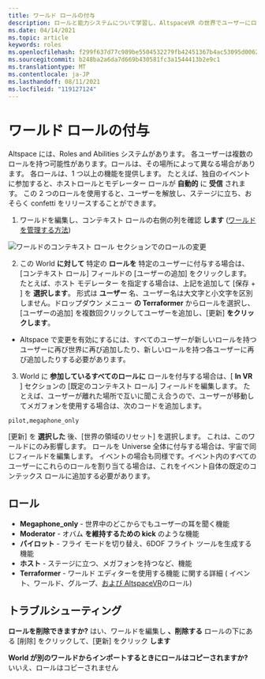```yaml
---
title: ワールド ロールの付与
description: ロールと能力システムについて学習し、AltspaceVR の世界でユーザーにロールを与える手順を説明します。
ms.date: 04/14/2021
ms.topic: article
keywords: roles
ms.openlocfilehash: f299f637d77c989be5504532279fb42451367b4ac53095d00627f67402dd8552
ms.sourcegitcommit: b248ba2a6da7d669b430581fc3a1544413b2e9c1
ms.translationtype: MT
ms.contentlocale: ja-JP
ms.lasthandoff: 08/11/2021
ms.locfileid: "119127124"
---
```

# <a name="granting-world-roles"></a>ワールド ロールの付与

Altspace には、Roles and Abilities システムがあります。 各ユーザーは複数のロールを持つ可能性があります。ロールは、その場所によって異なる場合があります。 各ロールは、1 つ以上の機能を提供します。 たとえば、独自のイベントに参加すると、ホストロールとモデレーター ロールが **自動的** に **受信** されます。 この 2 つのロールを使用すると、ユーザーを解放し、ステージに立ち、おそらく confetti をリリースすることができます。

1. ワールドを編集し、コンテキスト ロールの右側の列を確認 **します** ([ワールドを管理する方法](managing-worlds.md))

![ワールドのコンテキスト ロール セクションでのロールの変更](images/granting-roles.png)

2. この World **に対して** 特定の **ロールを** 特定のユーザーに付与する場合は、[コンテキスト ロール] フィールドの [ユーザーの追加] をクリックします。 たとえば、ホスト モデレーター を指定する場合は、上記を追加して [保存  +  ] を **選択します**。 形式は **ユーザー** 名、ユーザー名は大文字と小文字を区別しません。ドロップダウン メニュー **の Terraformer** からロールを選択し、[ユーザーの追加] を複数回クリックしてユーザーを追加し、[更新] **をクリックします**。

* Altspace で変更を有効にするには、すべてのユーザーが新しいロールを持つユーザーに再び世界に再び追加したり、新しいロールを持つ各ユーザーに再び追加したりする必要があります。

3. World に **参加しているすべてのロールに** ロールを付与する場合は、[ **In VR** ] セクションの [既定のコンテキスト ロール] フィールドを編集します。 たとえば、ユーザーが離れた場所で互いに聞こえ合うので、ユーザーが移動してメガフォンを使用する場合は、次のコードを追加します。

```
pilot,megaphone_only
```

[更新] を **選択した** 後、[世界の領域のリセット] を選択します。 これは、このワールドにのみ影響します。 ロールを Universe 全体に付与する場合は、宇宙で同じフィールドを編集します。 イベントの場合も同様です。イベント内のすべてのユーザーにこれらのロールを割り当てる場合は、これをイベント自体の既定のコンテックス ロールに追加する必要があります。

## <a name="roles"></a>ロール

* **Megaphone_only** - 世界中のどこからでもユーザーの耳を聞く機能
* **Moderator** - オバム **を維持するための kick** のような機能
* **パイロット** - フライ モードを切り替え、6DOF フライト ツールを生成する機能
* **ホスト** - ステージに立つ、メガフォンを持つなど、機能
* **Terraformer** - ワールド エディターを使用する機能 に関する詳細 ( イベント、ワールド、グループ、[および AltspaceVR](../getting-started/roles.md)のロール)

## <a name="troubleshooting"></a>トラブルシューティング

**ロールを削除できますか?**
はい、ワールドを編集し **、削除する** ロールの下にある [削除] をクリックして、[更新] をクリック **します**

**World が別のワールドからインポートするときにロールはコピーされますか?**
いいえ、ロールはコピーされません